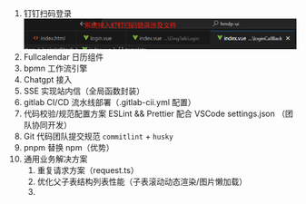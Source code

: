 1. 钉钉扫码登录
![](Knowledge_Skill/Images/49f41ee64911c45b83baf0dd1ef79ff%201.png)
2. Fullcalendar 日历组件
3. bpmn 工作流引擎
4. Chatgpt 接入
5. SSE 实现站内信（全局函数封装）
6. gitlab CI/CD 流水线部署（.gitlab-cii.yml 配置）
7. 代码校验/规范配置方案 ESLint && Prettier 配合 VSCode settings.json （团队协同开发）
8. Git 代码团队提交规范 `commitlint` + `husky`
9. pnpm 替换 npm（优势）
10. 通用业务解决方案
	1. 重复请求方案（request.ts）
	2. 优化父子表结构列表性能（子表滚动动态渲染/图片懒加载）
	3. 